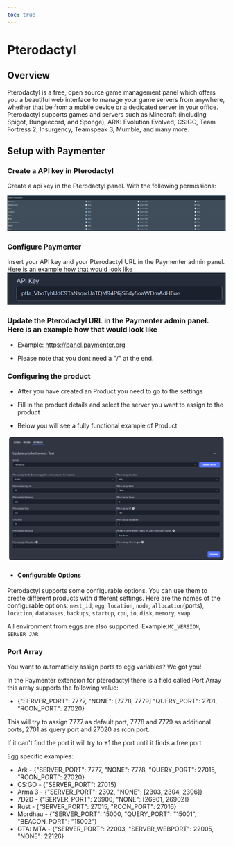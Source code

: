 ```yaml
---
toc: true
---
```

# Pterodactyl

## Overview

Pterodactyl is a free, open source game management panel which offers you a beautiful web interface to manage your game servers from anywhere, whether that be from a mobile device or a dedicated server in your office. Pterodactyl supports games and servers such as Minecraft (including Spigot, Bungeecord, and Sponge), ARK: Evolution Evolved, CS:GO, Team Fortress 2, Insurgency, Teamspeak 3, Mumble, and many more.

## Setup with Paymenter

### Create a API key in Pterodactyl

Create a api key in the Pterodactyl panel. With the following permissions:

![image](pterodactyl.png)

### Configure Paymenter

Insert your API key and your Pterodactyl URL in the Paymenter admin panel. Here is an example how that would look like
![image](apikey.png)

### Update the Pterodactyl URL in the Paymenter admin panel. Here is an example how that would look like

* Example: <https://panel.paymenter.org>

* Please note that you dont need a "/" at the end.

### Configuring the product

* After you have created an Product you need to go to the settings

* Fill in the product details and select the server you want to assign to the product

* Below you will see a fully functional example of Product

![image](productsettingsexample2.png)

* #### Configurable Options

Pterodactyl supports some configurable options. You can use them to create different products with different settings. Here are the names of the configurable options:
`nest_id`, `egg`, `location`, `node`, `allocation`(ports), `location`, `databases`, `backups`, `startup`, `cpu`, `io`, `disk`, `memory`, `swap`.

All environment from eggs are also supported. Example:`MC_VERSION`, `SERVER_JAR`

### Port Array

You want to automatticly assign ports to egg variables? We got you!

In the Paymenter extension for pterodactyl there is a field called Port Array this array supports the following value:

* {"SERVER_PORT": 7777, "NONE": [7778, 7779] "QUERY_PORT": 2701, "RCON_PORT": 27020}

This will try to assign 7777 as default port, 7778 and 7779 as additional ports, 2701 as query port and 27020 as rcon port.

If it can't find the port it will try to +1 the port until it finds a free port.

Egg specific examples:

* Ark - {"SERVER_PORT": 7777, "NONE": 7778, "QUERY_PORT": 27015, "RCON_PORT": 27020}
* CS:GO - {"SERVER_PORT": 27015}
* Arma 3 - {"SERVER_PORT": 2302, "NONE": [2303, 2304, 2306]}
* 7D2D - {"SERVER_PORT": 26900, "NONE": [26901, 26902]}
* Rust - {"SERVER_PORT": 27015, "RCON_PORT": 27016}
* Mordhau - {"SERVER_PORT": 15000, "QUERY_PORT": "15001", "BEACON_PORT": "15002"}
* GTA: MTA - {"SERVER_PORT": 22003, "SERVER_WEBPORT": 22005, "NONE": 22126}
